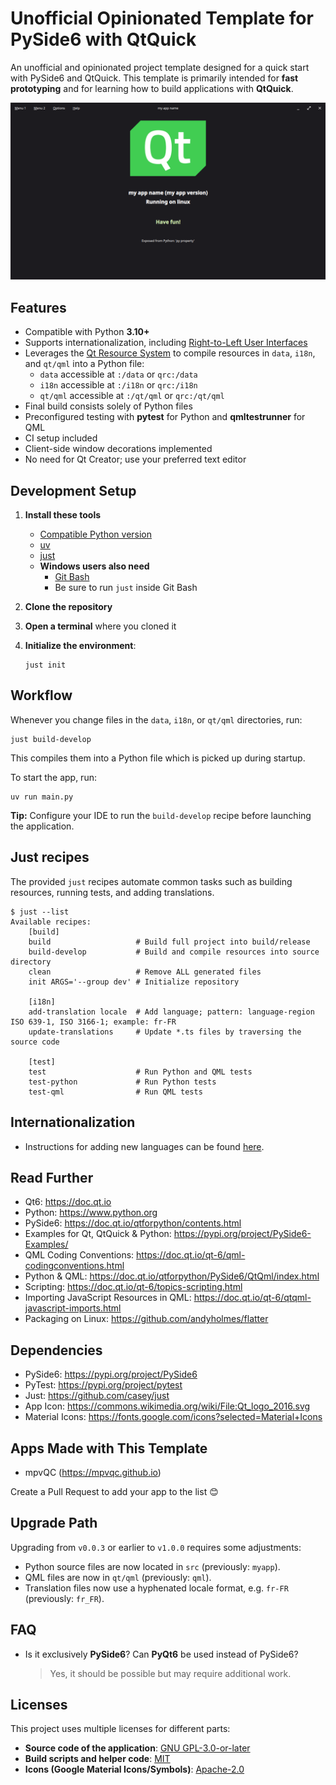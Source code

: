 # Unofficial Opinionated Template for PySide6 with QtQuick

An unofficial and opinionated project template designed for a quick start with PySide6 and QtQuick.
This template is primarily intended for **fast prototyping** and for learning how to build applications with **QtQuick**.

![screenshot](docs/picture.png)

## Features

- Compatible with Python **3.10+**
- Supports internationalization,
  including [Right-to-Left User Interfaces](https://doc.qt.io/qt-6/qtquick-positioning-righttoleft.html)
- Leverages the [Qt Resource System](https://doc.qt.io/qt-6/resources.html) to compile resources in `data`, `i18n`, and
  `qt/qml` into a Python file:
  - `data` accessible at `:/data` or `qrc:/data`
  - `i18n` accessible at `:/i18n` or `qrc:/i18n`
  - `qt/qml` accessible at `:/qt/qml` or `qrc:/qt/qml`
- Final build consists solely of Python files
- Preconfigured testing with **pytest** for Python and **qmltestrunner** for QML
- CI setup included
- Client-side window decorations implemented
- No need for Qt Creator; use your preferred text editor

## Development Setup

1. **Install these tools**

   - [Compatible Python version](https://www.python.org/downloads)
   - [uv](https://github.com/astral-sh/uv)
   - [just](https://github.com/casey/just)
   - **Windows users also need**
     - [Git Bash](https://git-scm.com/downloads)
     - Be sure to run `just` inside Git Bash

2. **Clone the repository**

3. **Open a terminal** where you cloned it

4. **Initialize the environment**:

   ```shell
   just init
   ```

## Workflow

Whenever you change files in the `data`, `i18n`, or `qt/qml` directories, run:

```shell
just build-develop
```

This compiles them into a Python file which is picked up during startup.

To start the app, run:

```shell
uv run main.py
```

**Tip:** Configure your IDE to run the `build-develop` recipe before launching the application.

## Just recipes

The provided `just` recipes automate common tasks such as building resources, running tests, and adding translations.

```just
$ just --list
Available recipes:
    [build]
    build                   # Build full project into build/release
    build-develop           # Build and compile resources into source directory
    clean                   # Remove ALL generated files
    init ARGS='--group dev' # Initialize repository

    [i18n]
    add-translation locale  # Add language; pattern: language-region ISO 639-1, ISO 3166-1; example: fr-FR
    update-translations     # Update *.ts files by traversing the source code

    [test]
    test                    # Run Python and QML tests
    test-python             # Run Python tests
    test-qml                # Run QML tests
```

## Internationalization

- Instructions for adding new languages can be found [here](docs/internationalization.md).

## Read Further

- Qt6: https://doc.qt.io
- Python: https://www.python.org
- PySide6: https://doc.qt.io/qtforpython/contents.html
- Examples for Qt, QtQuick & Python: https://pypi.org/project/PySide6-Examples/
- QML Coding Conventions: https://doc.qt.io/qt-6/qml-codingconventions.html
- Python & QML: https://doc.qt.io/qtforpython/PySide6/QtQml/index.html
- Scripting: https://doc.qt.io/qt-6/topics-scripting.html
- Importing JavaScript Resources in QML: https://doc.qt.io/qt-6/qtqml-javascript-imports.html
- Packaging on Linux: https://github.com/andyholmes/flatter

## Dependencies

- PySide6: https://pypi.org/project/PySide6
- PyTest: https://pypi.org/project/pytest
- Just: https://github.com/casey/just
- App Icon: https://commons.wikimedia.org/wiki/File:Qt_logo_2016.svg
- Material Icons: https://fonts.google.com/icons?selected=Material+Icons

## Apps Made with This Template

- mpvQC (https://mpvqc.github.io)

Create a Pull Request to add your app to the list 😊

## Upgrade Path

Upgrading from `v0.0.3` or earlier to `v1.0.0` requires some adjustments:

- Python source files are now located in `src` (previously: `myapp`).
- QML files are now in `qt/qml` (previously: `qml`).
- Translation files now use a hyphenated locale format, e.g. `fr-FR` (previously: `fr_FR`).

## FAQ

- Is it exclusively **PySide6**? Can **PyQt6** be used instead of PySide6?
  > Yes, it should be possible but may require additional work.

## Licenses

This project uses multiple licenses for different parts:

- **Source code of the application**: [GNU GPL-3.0-or-later](LICENSES/GPL-3.0-or-later.txt)
- **Build scripts and helper code**: [MIT](LICENSES/MIT.txt)
- **Icons (Google Material Icons/Symbols)**: [Apache-2.0](LICENSES/Apache-2.0.txt)
